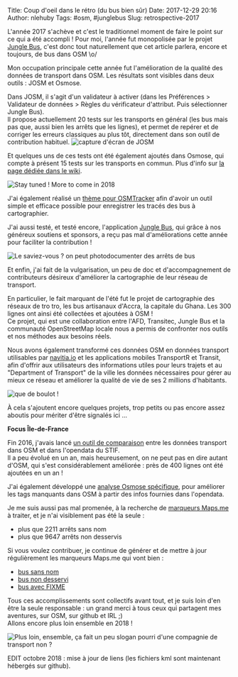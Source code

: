 Title: Coup d'oeil dans le rétro (du bus bien sûr)
Date: 2017-12-29 20:16
Author: nlehuby
Tags: #osm, #junglebus
Slug: retrospective-2017


L'année 2017 s'achève et c'est le traditionnel moment de faire le point sur ce qui a été accompli ! Pour moi, l'année fut monopolisée par le projet [Jungle Bus](https://junglebus.io/), c'est donc tout naturellement que cet article parlera, encore et toujours, de bus dans OSM \o/

Mon occupation principale cette année fut l'amélioration de la qualité des données de transport dans OSM. Les résultats sont visibles dans deux outils : JOSM et Osmose.

Dans JOSM, il s'agit d'un validateur à activer (dans les Préférences > Validateur de données > Règles du vérificateur d'attribut. Puis sélectionner Jungle Bus).<br>
Il propose actuellement 20 tests sur les transports en général (les bus mais pas que, aussi bien les arrêts que les lignes), et permet de repérer et de corriger les erreurs classiques au plus tôt, directement dans son outil de contribution habituel.
![capture d'écran de JOSM](https://github.com/Jungle-Bus/transport_mapcss/blob/master/add_validator.gif)

Et quelques uns de ces tests ont été également ajoutés dans Osmose, qui compte à présent 15 tests sur les transports en commun. Plus d'info sur [la page dédiée dans le wiki](https://wiki.openstreetmap.org/wiki/Public_transport/Quality_Assurance).

![Stay tuned ! More to come in 2018]({attach}images/20171229_retro_2017/bifidus.png)

J'ai également réalisé un [thème pour OSMTracker](https://github.com/Jungle-Bus/bus_osmtracker_layout) afin d'avoir un outil simple et efficace possible pour enregistrer les tracés des bus à cartographier.

J'ai aussi testé, et testé encore, l'application [Jungle Bus](https://wiki.openstreetmap.org/wiki/Jungle_Bus_mobile_app), qui grâce à nos généreux soutiens et sponsors, a reçu pas mal d'améliorations cette année pour faciliter la contribution !

![Le saviez-vous ? on peut photodocumenter des arrêts de bus]({attach}images/20171229_retro_2017/test_jungle.jpg)

Et enfin, j'ai fait de la vulgarisation, un peu de doc et d'accompagnement de contributeurs désireux d'améliorer la cartographie de leur réseau de transport.

En particulier, le fait marquant de l'été fut le projet de cartographie des réseaux de tro tro, les bus artisanaux d'Accra, la capitale du Ghana. Les 300 lignes ont ainsi été collectées et ajoutées à OSM !<br>
Ce projet, qui est une collaboration entre l'AFD, Transitec, Jungle Bus et la communauté OpenStreetMap locale nous a permis de confronter nos outils et nos méthodes aux besoins réels.

Nous avons également transformé ces données OSM en données transport utilisables par [navitia.io](https://navitia.io/) et les applications mobiles TransportR et Transit, afin d'offrir aux utilisateurs des informations utiles pour leurs trajets et au "Department of Transport" de la ville les données nécessaires pour gérer au mieux ce réseau et améliorer la qualité de vie de ses 2 millions d'habitants.

![que de boulot !](https://github.com/Jungle-Bus/accra_transit_gif/raw/master/Accra_Ghana_Transit_data_creation.gif)

À cela s'ajoutent encore quelques projets, trop petits ou pas encore assez aboutis pour mériter d'être signalés ici ...

**Focus Île-de-France**

Fin 2016, j'avais lancé [un outil de comparaison](https://ref-lignes-stif.5apps.com/) entre les données transport dans OSM et dans l'opendata du STIF.<br>
Il a peu évolué en un an, mais heureusement, on ne peut pas en dire autant d'OSM, qui s'est considérablement améliorée : près de 400 lignes ont été ajoutées en un an !

J'ai également développé une [analyse Osmose spécifique](http://osmose.openstreetmap.fr/fr/errors/?source=28482&item=8042&class=1), pour améliorer les tags manquants dans OSM à partir des infos fournies dans l'opendata.

Je me suis aussi pas mal promenée, à la recherche de [marqueurs Maps.me](https://nlehuby.5apps.com/mapsme-arrets-bus-ameliorer-qualite.html) à traiter, et je n'ai visiblement pas été la seule :

* plus que 2211 arrêts sans nom
* plus que 9647 arrêts non desservis

Si vous voulez contribuer, je continue de générer et de mettre à jour régulièrement les marqueurs Maps.me qui vont bien :

* [bus sans nom](https://nlehuby.github.io/kml_osm_survey/bussansnom.kml)
* [bus non desservi](https://nlehuby.github.io/kml_osm_survey/bussansligne.kml)
* [bus avec FIXME](https://nlehuby.github.io/kml_osm_survey/busfixme.kml)


Tous ces accomplissements sont collectifs avant tout, et je suis loin d'en être la seule responsable : un grand merci à tous ceux qui partagent mes aventures, sur OSM, sur github et IRL ;)<br>
Allons encore plus loin ensemble en 2018 !

![Plus loin, ensemble, ça fait un peu slogan pourri d'une compagnie de transport non ?]({attach}images/20171229_retro_2017/bout_du_monde.jpg)

EDIT octobre 2018 : mise à jour de liens (les fichiers kml sont maintenant hébergés sur github).
